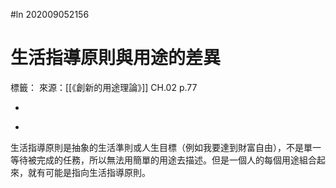 #ln 202009052156 
# 生活指導原則與用途的差異
標籤：
來源：[[《創新的用途理論》]] CH.02 p.77

-

>

-

生活指導原則是抽象的生活準則或人生目標（例如我要達到財富自由），不是單一等待被完成的任務，所以無法用簡單的用途去描述。但是一個人的每個用途組合起來，就有可能是指向生活指導原則。